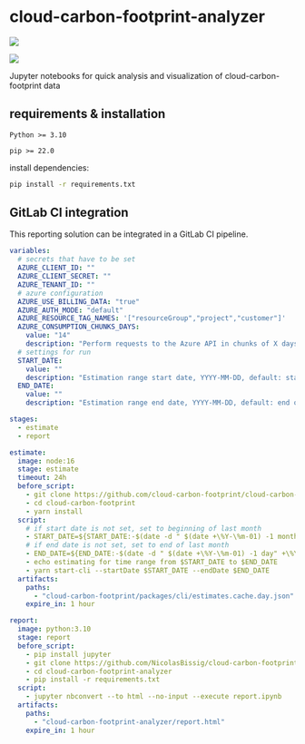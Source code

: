 # cloud-carbon-footprint-analyzer

[![](https://img.shields.io/badge/Report-Latest-green)](https://gitlab.device-insight.com/nbi/ccf-runner/-/jobs/artifacts/main/file/cloud-carbon-footprint-analyzer/report.html?job=report)

[![](https://img.shields.io/badge/Data-Latest-green)](https://gitlab.device-insight.com/nbi/ccf-runner/-/jobs/artifacts/main/file/cloud-carbon-footprint/packages/cli/estimates.cache.day.json?job=estimate)


Jupyter notebooks for quick analysis and visualization of cloud-carbon-footprint data

## requirements & installation

`Python >= 3.10`

`pip >= 22.0`

install dependencies:

```sh
pip install -r requirements.txt 
```

## GitLab CI integration

This reporting solution can be integrated in a GitLab CI pipeline.

```yml
variables:
  # secrets that have to be set
  AZURE_CLIENT_ID: ""
  AZURE_CLIENT_SECRET: ""
  AZURE_TENANT_ID: ""
  # azure configuration
  AZURE_USE_BILLING_DATA: "true"
  AZURE_AUTH_MODE: "default"
  AZURE_RESOURCE_TAG_NAMES: '["resourceGroup","project","customer"]'
  AZURE_CONSUMPTION_CHUNKS_DAYS:
    value: "14"
    description: "Perform requests to the Azure API in chunks of X days to avoid rate limit errors"
  # settings for run
  START_DATE:
    value: ""
    description: "Estimation range start date, YYYY-MM-DD, default: start of last month"
  END_DATE:
    value: ""
    description: "Estimation range end date, YYYY-MM-DD, default: end of last month"

stages:
  - estimate
  - report

estimate:
  image: node:16
  stage: estimate
  timeout: 24h
  before_script:
    - git clone https://github.com/cloud-carbon-footprint/cloud-carbon-footprint.git
    - cd cloud-carbon-footprint
    - yarn install
  script:
    # if start date is not set, set to beginning of last month
    - START_DATE=${START_DATE:-$(date -d " $(date +\%Y-\%m-01) -1 month" +\%Y-\%m-01)}
    # if end date is not set, set to end of last month
    - END_DATE=${END_DATE:-$(date -d " $(date +\%Y-\%m-01) -1 day" +\%Y-\%m-\%d)}
    - echo estimating for time range from $START_DATE to $END_DATE
    - yarn start-cli --startDate $START_DATE --endDate $END_DATE
  artifacts:
    paths:
      - "cloud-carbon-footprint/packages/cli/estimates.cache.day.json"
    expire_in: 1 hour

report:
  image: python:3.10
  stage: report
  before_script:
    - pip install jupyter
    - git clone https://github.com/NicolasBissig/cloud-carbon-footprint-analyzer.git
    - cd cloud-carbon-footprint-analyzer
    - pip install -r requirements.txt
  script:
    - jupyter nbconvert --to html --no-input --execute report.ipynb
  artifacts:
    paths:
      - "cloud-carbon-footprint-analyzer/report.html"
    expire_in: 1 hour
```
